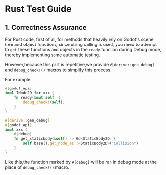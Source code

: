 # Rust Test Guide

## 1. Correctness Assurance

For Rust code, first of all, for methods that heavily rely on Godot's scene tree and object functions, since string calling is used, you need to attempt to ```get``` these functions and objects in the ```ready``` function during Debug mode, thereby implementing some automatic testing.

However,because this part is repetitive,we provide ```#[derive::gen_debug]``` and ```debug_check!()``` macros to simplify this process.

For example:

```Rust
#[godot_api]
impl INode2D for xxx {
    fn ready(&mut self) {
        debug_check!(self);
    }
}

#[derive::gen_debug]
#[godot_api]
impl xxx {
    #[debug]
    fn get_staticbody(&self) -> Gd<StaticBody2D> {
        self.base().get_node_as::<StaticBody2D>("Collision")
    }
}
```

Like this,the function marked by ```#[debug]``` will be ran in debug mode at the place of ```debug_check!()``` macro.
